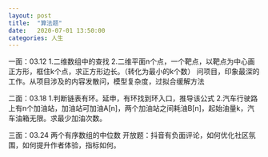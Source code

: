 ```yaml
---
layout: post
title:  "算法题"
date:   2020-07-01 13:50:00
categories: 人生
---
```



一面：03.12
1.二维数组中的查找
2.二维平面n个点，一个靶点，以靶点为中心画正方形，框住k个点，求正方形边长。（转化为最小的k个数）
问项目，印象最深的工作。从项目涉及的内容发散问，模型复杂度，过拟合缓解方法

二面：03.18
1.判断链表有环。延申，有环找到环入口，推导该公式
2.汽车行驶路上有n个加油站，加油站可加油A[n]，两个加油站之间耗油B[n]，起始油量k，汽车油箱无限。求最少加油次数。

三面：03.24
两个有序数组的中位数
开放题：抖音有负面评论，如何优化社区氛围，如何提升作者体验，指标如何。